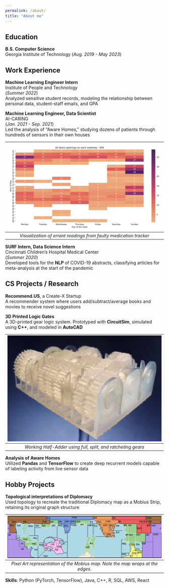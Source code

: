```yaml
---
permalink: /about/
title: "About me"
---
```


## Education			        		
**B.S. Computer Science**  
Georgia Institute of Technology (_Aug. 2019 - May 2023_)

## Work Experience
**Machine Learning Engineer Intern**  
Institute of People and Technology  
(_Summer 2022_)  
Analyzed sensitive student records, modeling the relationship between personal data, student-staff emails, and GPA

**Machine Learning Engineer, Data Scientist**  
AI-CARING  
(_Jan. 2021 - Sep. 2021_)  
Led the analysis of “Aware Homes,” studying dozens of patients through hundreds of sensors in their own houses

| ![med_visualization](/assets/images/med_graphic.png)| 
|:--:| 
| *Visualization of errant readings from faulty medication tracker* |

**SURF Intern, Data Science Intern**  
Cincinnati Children’s Hospital Medical Center  
(_Summer 2020_)  
Developed tools for the **NLP** of COVID-19 abstracts, classifying articles for meta-analysis at the start of the pandemic

## CS Projects / Research
**Recommend.US**, a Create-X Startup  
A recommender system where users add/subtract/average books and movies to receive novel suggestions

**3D Printed Logic Gates**  
A 3D-printed gear logic system. Prototyped with **CircuitSim**, simulated using **C++**, and modeled in **AutoCAD**

| ![working half-adder](/assets/images/gear_project.jpg) |
|:--:| 
| *Working Half-Adder using full, split, and ratcheting gears* |

**Analysis of Aware Homes**  
Utilized **Pandas** and **TensorFlow** to create deep recurrent models capable of labeling activity from live sensor data

## Hobby Projects
**Topological interpretations of Diplomacy**  
Used topology to recreate the traditional Diplomacy map as a Mobius Strip, retaining its original graph structure

| ![mobius_diplomacy](/assets/images/mobius_diplomacy.png) |
|:--:| 
| *Pixel Art representation of the Mobius map. Note the map wraps at the edges.* |

**Skills**: Python (PyTorch, TensorFlow), Java, C++, R, SQL, AWS, React
